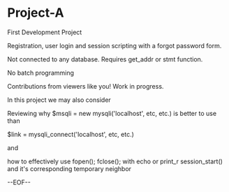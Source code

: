 # Project-A
First Development Project

Registration, user login and session scripting with a forgot password form.

Not connected to any database. Requires get_addr or stmt function.

No batch programming

Contributions from viewers like you!
Work in progress. 

In this project we may also consider

Reviewing why 
$msqli = new mysqli('localhost', etc, etc.)
is better to use than

$link = mysqli_connect('localhost', etc, etc.)

and 

how to effectively use fopen(); fclose(); with echo or print_r
session_start() and it's corresponding temporary neighbor

--EOF--
